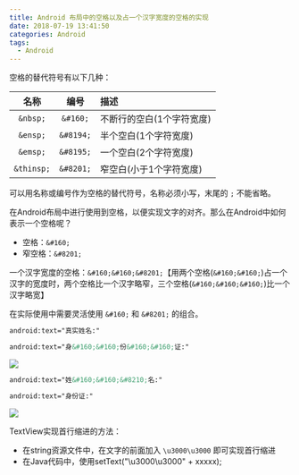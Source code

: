 ```yaml
---
title: Android 布局中的空格以及占一个汉字宽度的空格的实现
date: 2018-07-19 13:41:50
categories: Android
tags:
  - Android
---
```


空格的替代符号有以下几种：

| 名称       | 编号       | 描述                      |
| :--------: | :--------: | :------------------------ |
| `&nbsp;`   | `&#160;`   | 不断行的空白(1个字符宽度) |
| `&ensp;`   | `&#8194;`  | 半个空白(1个字符宽度)     |
| `&emsp;`   | `&#8195;`  | 一个空白(2个字符宽度)     |
| `&thinsp;` | `&#8201;`  | 窄空白(小于1个字符宽度)   |

可以用名称或编号作为空格的替代符号，名称必须小写，末尾的 `;` 不能省略。

在Android布局中进行使用到空格，以便实现文字的对齐。那么在Android中如何表示一个空格呢？

 - 空格：`&#160;`
 - 窄空格：`&#8201;`

一个汉字宽度的空格：`&#160;&#160;&#8201;`【用两个空格(`&#160;&#160;`)占一个汉字的宽度时，两个空格比一个汉字略窄，三个空格(`&#160;&#160;&#160;`)比一个汉字略宽】

在实际使用中需要灵活使用 `&#160;` 和 `&#8201;` 的组合。

```xml		
android:text="真实姓名:" 		
```
```xml	
android:text="身&#160;&#160;份&#160;&#160;证:"
```
![](https://user-gold-cdn.xitu.io/2018/7/18/164ab2682bfdfa83?w=80&h=80&f=png&s=2866)

```xml		
android:text="姓&#160;&#160;&#8210;名:"		
```
```xml	
android:text="身份证:"
```
![](https://user-gold-cdn.xitu.io/2018/7/18/164ab26a8cf1f7c8?w=63&h=82&f=png&s=2264)

TextView实现首行缩进的方法：

 - 在string资源文件中，在文字的前面加入 `\u3000\u3000` 即可实现首行缩进
 - 在Java代码中，使用setText("\u3000\u3000" + xxxxx);

